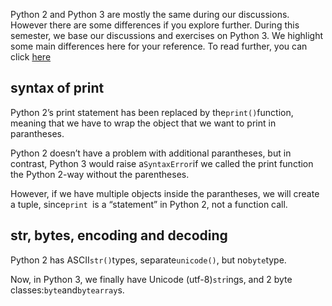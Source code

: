Python 2 and Python 3 are mostly the same during our discussions. However there are some differences if you explore further. During this semester, we base our discussions and exercises on Python 3. We highlight some main differences here for your reference. To read further, you can click [here](http://sebastianraschka.com/Articles/2014_python_2_3_key_diff.html#the-print-function)

## syntax of print

Python 2’s print statement has been replaced by the`print()`function, meaning that we have to wrap the object that we want to print in parantheses.

Python 2 doesn’t have a problem with additional parantheses, but in contrast, Python 3 would raise a`SyntaxError`if we called the print function the Python 2-way without the parentheses.

However, if we have multiple objects inside the parantheses, we will create a tuple, since`print `is a “statement” in Python 2, not a function call.

## str, bytes, encoding and decoding

Python 2 has ASCII`str()`types, separate`unicode()`, but no`byte`type.

Now, in Python 3, we finally have Unicode \(utf-8\)`str`ings, and 2 byte classes:`byte`and`bytearray`s.



